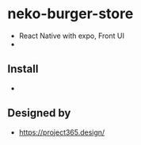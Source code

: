 # neko-burger-store
- React Native with expo, Front UI
- 

## Install
- 




## Designed by

- https://project365.design/
